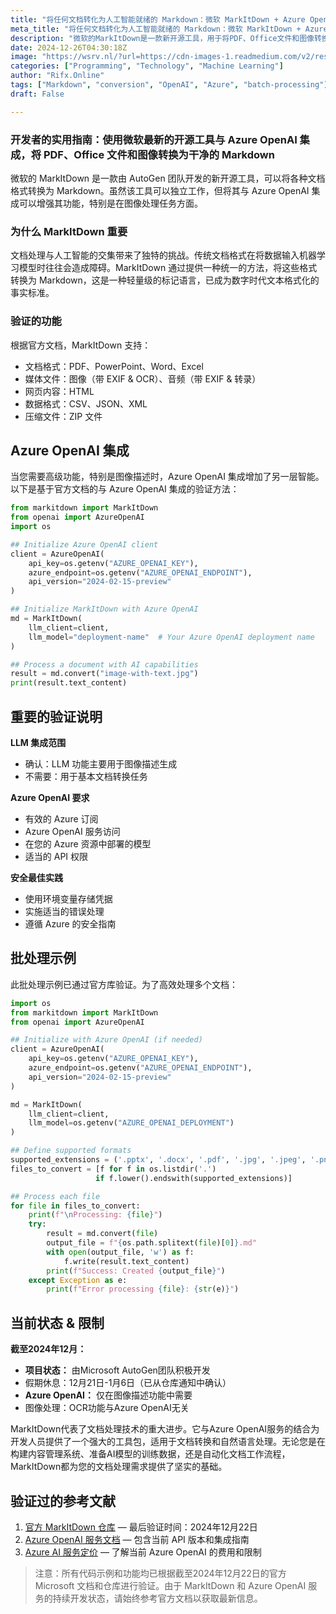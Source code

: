 ```yaml
---
title: "将任何文档转化为人工智能就绪的 Markdown：微软 MarkItDown + Azure OpenAI 指南"
meta_title: "将任何文档转化为人工智能就绪的 Markdown：微软 MarkItDown + Azure OpenAI 指南"
description: "微软的MarkItDown是一款新开源工具，用于将PDF、Office文件和图像转换为Markdown格式。该工具与Azure OpenAI集成，增强了图像处理能力。MarkItDown支持多种文档和数据格式，适用于文档转换和自然语言处理。使用时需有效的Azure订阅和API权限。开发者可利用示例代码批量处理文档，MarkItDown为文档处理提供了坚实基础。"
date: 2024-12-26T04:30:18Z
image: "https://wsrv.nl/?url=https://cdn-images-1.readmedium.com/v2/resize:fit:800/1*7prmWElJ3rqdbMK_z9uAXw.png"
categories: ["Programming", "Technology", "Machine Learning"]
author: "Rifx.Online"
tags: ["Markdown", "conversion", "OpenAI", "Azure", "batch-processing"]
draft: False

---
```






### 开发者的实用指南：使用微软最新的开源工具与 Azure OpenAI 集成，将 PDF、Office 文件和图像转换为干净的 Markdown

微软的 MarkItDown 是一款由 AutoGen 团队开发的新开源工具，可以将各种文档格式转换为 Markdown。虽然该工具可以独立工作，但将其与 Azure OpenAI 集成可以增强其功能，特别是在图像处理任务方面。

### 为什么 MarkItDown 重要

文档处理与人工智能的交集带来了独特的挑战。传统文档格式在将数据输入机器学习模型时往往会造成障碍。MarkItDown 通过提供一种统一的方法，将这些格式转换为 Markdown，这是一种轻量级的标记语言，已成为数字时代文本格式化的事实标准。

### 验证的功能

根据官方文档，MarkItDown 支持：

* 文档格式：PDF、PowerPoint、Word、Excel
* 媒体文件：图像（带 EXIF \& OCR）、音频（带 EXIF \& 转录）
* 网页内容：HTML
* 数据格式：CSV、JSON、XML
* 压缩文件：ZIP 文件

## Azure OpenAI 集成

当您需要高级功能，特别是图像描述时，Azure OpenAI 集成增加了另一层智能。以下是基于官方文档的与 Azure OpenAI 集成的验证方法：

```python
from markitdown import MarkItDown
from openai import AzureOpenAI
import os

## Initialize Azure OpenAI client
client = AzureOpenAI(
    api_key=os.getenv("AZURE_OPENAI_KEY"),
    azure_endpoint=os.getenv("AZURE_OPENAI_ENDPOINT"),
    api_version="2024-02-15-preview"
)

## Initialize MarkItDown with Azure OpenAI
md = MarkItDown(
    llm_client=client,
    llm_model="deployment-name"  # Your Azure OpenAI deployment name
)

## Process a document with AI capabilities
result = md.convert("image-with-text.jpg")
print(result.text_content)
```

## 重要的验证说明

**LLM 集成范围**

* 确认：LLM 功能主要用于图像描述生成
* 不需要：用于基本文档转换任务

**Azure OpenAI 要求**

* 有效的 Azure 订阅
* Azure OpenAI 服务访问
* 在您的 Azure 资源中部署的模型
* 适当的 API 权限

**安全最佳实践**

* 使用环境变量存储凭据
* 实施适当的错误处理
* 遵循 Azure 的安全指南

## 批处理示例

此批处理示例已通过官方库验证。为了高效处理多个文档：


```python
import os
from markitdown import MarkItDown
from openai import AzureOpenAI

## Initialize with Azure OpenAI (if needed)
client = AzureOpenAI(
    api_key=os.getenv("AZURE_OPENAI_KEY"),
    azure_endpoint=os.getenv("AZURE_OPENAI_ENDPOINT"),
    api_version="2024-02-15-preview"
)

md = MarkItDown(
    llm_client=client,
    llm_model=os.getenv("AZURE_OPENAI_DEPLOYMENT")
)

## Define supported formats
supported_extensions = ('.pptx', '.docx', '.pdf', '.jpg', '.jpeg', '.png')
files_to_convert = [f for f in os.listdir('.') 
                   if f.lower().endswith(supported_extensions)]

## Process each file
for file in files_to_convert:
    print(f"\nProcessing: {file}")
    try:
        result = md.convert(file)
        output_file = f"{os.path.splitext(file)[0]}.md"
        with open(output_file, 'w') as f:
            f.write(result.text_content)
        print(f"Success: Created {output_file}")
    except Exception as e:
        print(f"Error processing {file}: {str(e)}")
```

## 当前状态 \& 限制

**截至2024年12月：**

* **项目状态：** 由Microsoft AutoGen团队积极开发
* 假期休息：12月21日-1月6日（已从仓库通知中确认）
* **Azure OpenAI：** 仅在图像描述功能中需要
* 图像处理：OCR功能与Azure OpenAI无关

MarkItDown代表了文档处理技术的重大进步。它与Azure OpenAI服务的结合为开发人员提供了一个强大的工具包，适用于文档转换和自然语言处理。无论您是在构建内容管理系统、准备AI模型的训练数据，还是自动化文档工作流程，MarkItDown都为您的文档处理需求提供了坚实的基础。

## 验证过的参考文献

1. [官方 MarkItDown 仓库](https://github.com/microsoft/markitdown) — 最后验证时间：2024年12月22日
2. [Azure OpenAI 服务文档](https://learn.microsoft.com/en-us/azure/ai-services/openai/) — 包含当前 API 版本和集成指南
3. [Azure AI 服务定价](https://azure.microsoft.com/en-us/pricing/details/cognitive-services/openai-service/) — 了解当前 Azure OpenAI 的费用和限制


> 注意：所有代码示例和功能均已根据截至2024年12月22日的官方 Microsoft 文档和仓库进行验证。由于 MarkItDown 和 Azure OpenAI 服务的持续开发状态，请始终参考官方文档以获取最新信息。


